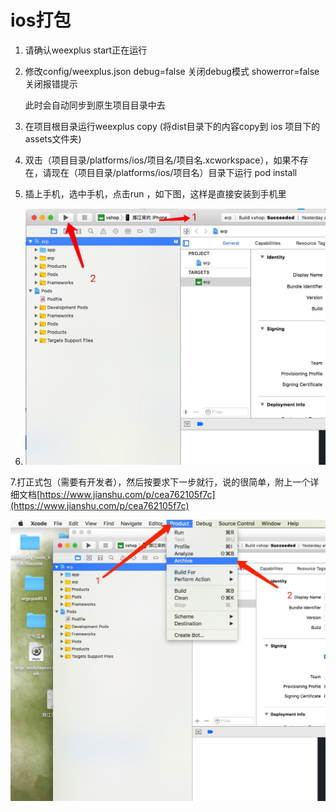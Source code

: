 # ios打包

1. 请确认weexplus start正在运行
2. 修改config/weexplus.json debug=false  关闭debug模式  showerror=false 关闭报错提示

      此时会自动同步到原生项目目录中去

3. 在项目根目录运行weexplus copy \(将dist目录下的内容copy到 ios 项目下的assets文件夹\)

4. 双击（项目目录/platforms/ios/项目名/项目名.xcworkspace），如果不存在，请现在（项目目录/platforms/ios/项目名）目录下运行 pod install

5. 插上手机，选中手机，点击run ，如下图，这样是直接安装到手机里

6. ![](/assets/1526093134213.jpg)

7.打正式包（需要有开发者），然后按要求下一步就行，说的很简单，附上一个详细文档[https://www.jianshu.com/p/cea762105f7c](https://www.jianshu.com/p/cea762105f7c)

![](/assets/1526093317148.jpg)

